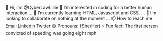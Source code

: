 👋 Hi, I’m @CyberLawLillie
👀 I’m interested in coding for a better human interaction ...
🌱 I’m currently learning HTML, Javascript and CSS. ...
💞️ I’m looking to collaborate on nothing at the moment ...
📫 How to reach me
<a href="mailto:CyberLawLillie@gmail.com">Email</a>
<a href="https://www.linkedin.com/in/cyberlawlillie/m">Linkedin</a>
<a href="https://twitter.com/CyberLawLillie">Twitter</a>
😄 Pronouns: (She/Her)
⚡ Fun fact: The first person convicted of speeding was going eight mph.

<!---
CyberLawLillie/CyberLawLillie is a ✨ special ✨ repository because its `README.md` (this file) appears on your GitHub profile.
You can click the Preview link to take a look at your changes.
--->
